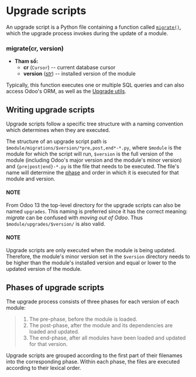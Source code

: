 # Upgrade scripts

An upgrade script is a Python file containing a function called [`migrate()`](#migrate), which the upgrade
process invokes during the update of a module.

### migrate(cr, version)

* **Tham số:**
  * **cr** (`Cursor`) -- current database cursor
  * **version** ([*str*](https://docs.python.org/3/library/stdtypes.html#str)) -- installed version of the module

Typically, this function executes one or multiple SQL queries and can also access Odoo's ORM, as
well as the [Upgrade utils](upgrade_utils.md).

## Writing upgrade scripts

Upgrade scripts follow a specific tree structure with a naming convention which determines when they
are executed.

The structure of an upgrade script path is `$module/migrations/$version/*pre,post,end*-*.py`,
where `$module` is the module for which the script will run, `$version` is the full version of the
module (including Odoo's major version and the module's minor version) and `{pre|post|end}-*.py` is
the file that needs to be executed. The file's name will determine the [phase](#upgrade-scripts-phases) and order in which it is executed for that module and version.

#### NOTE
From Odoo 13 the top-level directory for the upgrade scripts can also be named `upgrades`. This
naming is preferred since it has the correct meaning: *migrate* can be confused with *moving out
of Odoo*. Thus `$module/upgrades/$version/` is also valid.

#### NOTE
Upgrade scripts are only executed when the module is being updated. Therefore, the
module's minor version set in the `$version` directory needs to be higher than the module's
installed version and equal or lower to the updated version of the module.

<a id="upgrade-scripts-phases"></a>

## Phases of upgrade scripts

The upgrade process consists of three phases for each version of each module:

> 1. The pre-phase, before the module is loaded.
> 2. The post-phase, after the module and its dependencies are loaded and updated.
> 3. The end-phase, after all modules have been loaded and updated for that version.

Upgrade scripts are grouped according to the first part of their filenames into the corresponding
phase. Within each phase, the files are executed according to their lexical order.
